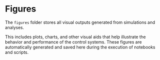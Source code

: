 # Figures

The `figures` folder stores all visual outputs generated from simulations and analyses. 

This includes plots, charts, and other visual aids that help illustrate the behavior and performance of the control systems. These figures are automatically generated and saved here during the execution of notebooks and scripts.
